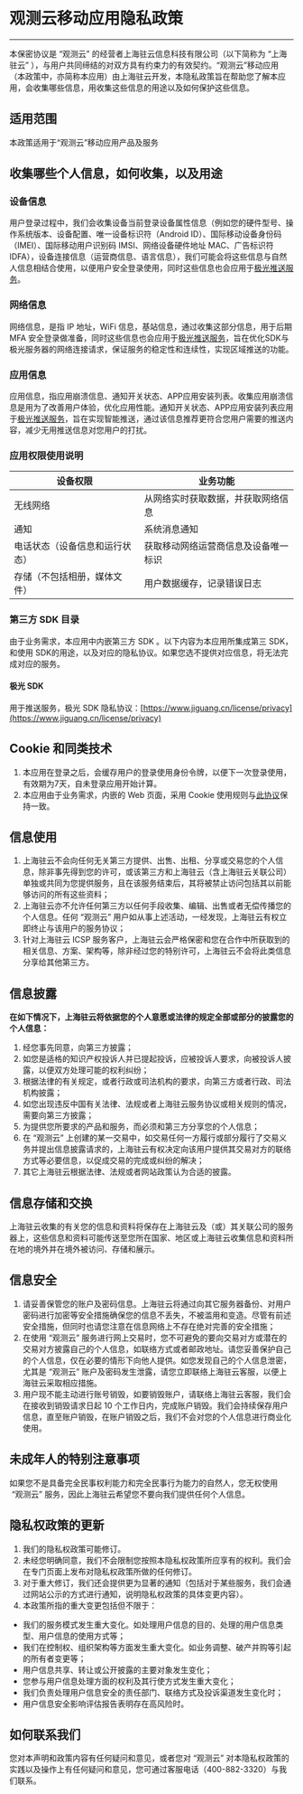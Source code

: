 # 观测云移动应用隐私政策
---

本保密协议是 “观测云” 的经营者上海驻云信息科技有限公司（以下简称为 “上海驻云” ），与用户共同缔结的对双方具有约束力的有效契约。“观测云”移动应用（本政策中，亦简称本应用）由上海驻云开发，本隐私政策旨在帮助您了解本应用，会收集哪些信息，用收集这些信息的用途以及如何保护这些信息。

## 适用范围

本政策适用于“观测云”移动应用产品及服务

## 收集哪些个人信息，如何收集，以及用途

### 设备信息

用户登录过程中，我们会收集设备当前登录设备属性信息（例如您的硬件型号、操作系统版本、设备配置、唯一设备标识符（Android ID）、国际移动设备身份码（IMEI）、国际移动用户识别码 IMSI、网络设备硬件地址 MAC、广告标识符 IDFA），设备连接信息（运营商信息、语言信息），我们可能会将这些信息与自然人信息相结合使用，以便用户安全登录使用，同时这些信息也会应用于[极光推送服务](#vwdqF)。


### 网络信息

网络信息，是指 IP 地址，WiFi 信息，基站信息，通过收集这部分信息，用于后期 MFA 安全登录做准备，同时这些信息也会应用于[极光推送服务](#vwdqF)，旨在优化SDK与极光服务器的网络连接请求，保证服务的稳定性和连续性，实现区域推送的功能。

### 应用信息
应用信息，指应用崩溃信息、通知开关状态、APP应用安装列表。收集应用崩溃信息是用为了改善用户体验，优化应用性能。通知开关状态、APP应用安装列表应用于[极光推送服务](#vwdqF)，旨在实现智能推送，通过该信息推荐更符合您用户需要的推送内容，减少无用推送信息对您用户的打扰。


### 应用权限使用说明

| **设备权限** | **业务功能** |
| --- | --- |
| 无线网络 | 从网络实时获取数据，并获取网络信息 |
| 通知 | 系统消息通知 |
| 电话状态（设备信息和运行状态） | 获取移动网络运营商信息及设备唯一标识 |
| 存储（不包括相册，媒体文件） | 用户数据缓存，记录错误日志 |

### 第三方 SDK 目录

由于业务需求，本应用中内嵌第三方 SDK 。以下内容为本应用所集成第三 SDK，和使用 SDK的用途，以及对应的隐私协议。如果您选不提供对应信息，将无法完成对应的服务。


#### 极光 SDK

用于推送服务，极光 SDK 隐私协议：[https://www.jiguang.cn/license/privacy](https://www.jiguang.cn/license/privacy)


## Cookie 和同类技术 

1. 本应用在登录之后，会缓存用户的登录使用身份令牌，以便下一次登录使用，有效期为7天，自未登录应用开始计算。
2. 本应用由于业务需求，内嵌的 Web 页面，采用 Cookie 使用规则与[此协议](../agreements/legal-notices.md)保持一致。

## 信息使用

1. 上海驻云不会向任何无关第三方提供、出售、出租、分享或交易您的个人信息，除非事先得到您的许可，或该第三方和上海驻云（含上海驻云关联公司）单独或共同为您提供服务，且在该服务结束后，其将被禁止访问包括其以前能够访问的所有这些资料；
2. 上海驻云亦不允许任何第三方以任何手段收集、编辑、出售或者无偿传播您的个人信息。任何 “观测云” 用户如从事上述活动，一经发现，上海驻云有权立即终止与该用户的服务协议；
3. 针对上海驻云 ICSP 服务客户，上海驻云会严格保密和您在合作中所获取到的相关信息、方案、架构等，除非经过您的特别许可，上海驻云不会将此类信息分享给其他第三方。

## 信息披露

**在如下情况下，上海驻云将依据您的个人意愿或法律的规定全部或部分的披露您的个人信息：**

1. 经您事先同意，向第三方披露；
2. 如您是适格的知识产权投诉人并已提起投诉，应被投诉人要求，向被投诉人披露，以便双方处理可能的权利纠纷；
3. 根据法律的有关规定，或者行政或司法机构的要求，向第三方或者行政、司法机构披露；
4. 如您出现违反中国有关法律、法规或者上海驻云服务协议或相关规则的情况，需要向第三方披露；
5. 为提供您所要求的产品和服务，而必须和第三方分享您的个人信息；
6. 在 “观测云” 上创建的某一交易中，如交易任何一方履行或部分履行了交易义务并提出信息披露请求的，上海驻云有权决定向该用户提供其交易对方的联络方式等必要信息，以促成交易的完成或纠纷的解决；
7. 其它上海驻云根据法律、法规或者网站政策认为合适的披露。

## 信息存储和交换

上海驻云收集的有关您的信息和资料将保存在上海驻云及（或）其关联公司的服务器上，这些信息和资料可能传送至您所在国家、地区或上海驻云收集信息和资料所在地的境外并在境外被访问、存储和展示。

## 信息安全

1. 请妥善保管您的账户及密码信息。上海驻云将通过向其它服务器备份、对用户密码进行加密等安全措施确保您的信息不丢失，不被滥用和变造。尽管有前述安全措施，但同时也请您注意在信息网络上不存在绝对完善的安全措施；
2. 在使用 “观测云” 服务进行网上交易时，您不可避免的要向交易对方或潜在的交易对方披露自己的个人信息，如联络方式或者邮政地址。请您妥善保护自己的个人信息，仅在必要的情形下向他人提供。如您发现自己的个人信息泄密，尤其是 “观测云” 账户及密码发生泄露，请您立即联络上海驻云客服，以便上海驻云采取相应措施。
3. 用户现不能主动进行账号销毁，如要销毁账户，请联络上海驻云客服，我们会在接收到销毁请求日起 10 个工作日内，完成账户销毁。我们会持续保存用户信息，直至账户销毁，在账户销毁之后，我们不会对您的个人信息进行商业化使用。

## 未成年人的特别注意事项

如果您不是具备完全民事权利能力和完全民事行为能力的自然人，您无权使用  “观测云” 服务，因此上海驻云希望您不要向我们提供任何个人信息。

## 隐私权政策的更新

1.  我们的隐私权政策可能修订。 
2.  未经您明确同意，我们不会限制您按照本隐私权政策所应享有的权利。我们会在专门页面上发布对隐私权政策所做的任何修订。 
3.  对于重大修订，我们还会提供更为显著的通知（包括对于某些服务，我们会通过网站公示的方式进行通知，说明隐私权政策的具体变更内容）。 
4.  本政策所指的重大变更包括但不限于： 
   - 我们的服务模式发生重大变化。如处理用户信息的目的、处理的用户信息类型、用户信息的使用方式等；
   - 我们在控制权、组织架构等方面发生重大变化。如业务调整、破产并购等引起的所有者变更等；
   - 用户信息共享、转让或公开披露的主要对象发生变化；
   - 您参与用户信息处理方面的权利及其行使方式发生重大变化；
   - 我们负责处理用户信息安全的责任部门、联络方式及投诉渠道发生变化时；
   - 用户信息安全影响评估报告表明存在高风险时。

## 如何联系我们

您对本声明和政策内容有任何疑问和意见，或者您对 “观测云” 对本隐私权政策的实践以及操作上有任何疑问和意见，您可通过客服电话（400-882-3320）与我们联系。
